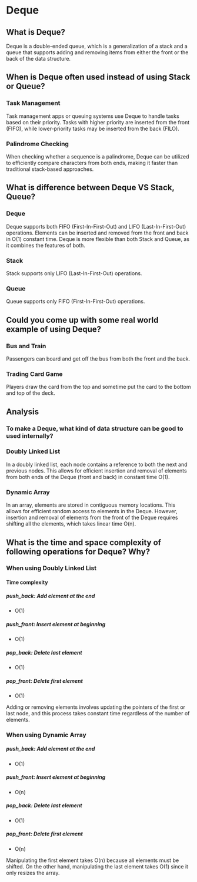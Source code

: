 # Deque

## What is Deque?

Deque is a double-ended queue, which is a generalization of a stack and a queue that supports adding and removing items from either the front or the back of the data structure.

## When is Deque often used instead of using Stack or Queue?

### Task Management

Task management apps or queuing systems use Deque to handle tasks based on their priority. Tasks with higher priority are inserted from the front (FIFO), while lower-priority tasks may be inserted from the back (FILO).

### Palindrome Checking

When checking whether a sequence is a palindrome, Deque can be utilized to efficiently compare characters from both ends, making it faster than traditional stack-based approaches.

## What is difference between Deque VS Stack, Queue?

### Deque

Deque supports both FIFO (First-In-First-Out) and LIFO (Last-In-First-Out) operations.
Elements can be inserted and removed from the front and back in O(1) constant time.
Deque is more flexible than both Stack and Queue, as it combines the features of both.

### Stack

Stack supports only LIFO (Last-In-First-Out) operations.

### Queue

Queue supports only FIFO (First-In-First-Out) operations.

## Could you come up with some real world example of using Deque?

### Bus and Train

Passengers can board and get off the bus from both the front and the back.

### Trading Card Game

Players draw the card from the top and sometime put the card to the bottom and top of the deck.

## Analysis

### To make a Deque, what kind of data structure can be good to used internally?

### Doubly Linked List

In a doubly linked list, each node contains a reference to both the next and previous nodes. This allows for efficient insertion and removal of elements from both ends of the Deque (front and back) in constant time O(1).

### Dynamic Array

In an array, elements are stored in contiguous memory locations. This allows for efficient random access to elements in the Deque. However, insertion and removal of elements from the front of the Deque requires shifting all the elements, which takes linear time O(n).

## What is the time and space complexity of following operations for Deque? Why?

### When using Doubly Linked List

#### Time complexity

##### push_back: Add element at the end

- O(1)

##### push_front: Insert element at beginning

- O(1)

##### pop_back: Delete last element

- O(1)

##### pop_front: Delete first element

- O(1)

Adding or removing elements involves updating the pointers of the first or last node, and this process takes constant time regardless of the number of elements.

### When using Dynamic Array

##### push_back: Add element at the end

- O(1)

##### push_front: Insert element at beginning

- O(n)

##### pop_back: Delete last element

- O(1)

##### pop_front: Delete first element

- O(n)

Manipulating the first element takes O(n) because all elements must be shifted.
On the other hand, manipulating the last element takes O(1) since it only resizes the array.
